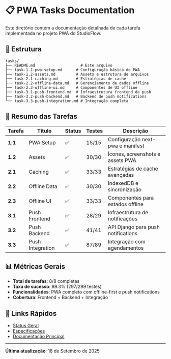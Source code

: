 # 📋 PWA Tasks Documentation

Este diretório contém a documentação detalhada de cada tarefa implementada no projeto PWA do StudioFlow.

## 📁 **Estrutura**

```
tasks/
├── README.md                    # Este arquivo
├── task-1.1-pwa-setup.md      # Configuração básica do PWA
├── task-1.2-assets.md         # Assets e estrutura de arquivos
├── task-2.1-caching.md        # Estratégias de cache
├── task-2.2-offline-data.md   # Gerenciamento de dados offline
├── task-2.3-offline-ui.md     # Componentes de UI offline
├── task-3.1-push-frontend.md  # Infraestrutura frontend de push
├── task-3.2-push-backend.md   # Backend de push notifications
└── task-3.3-push-integration.md # Integração completa
```

## 🎯 **Resumo das Tarefas**

| Tarefa | Título | Status | Testes | Descrição |
|--------|--------|--------|--------|-----------|
| **1.1** | PWA Setup | ✅ | 15/15 | Configuração next-pwa e manifest |
| **1.2** | Assets | ✅ | 30/30 | Ícones, screenshots e assets PWA |
| **2.1** | Caching | ✅ | 33/33 | Estratégias de cache avançadas |
| **2.2** | Offline Data | ✅ | 30/30 | IndexedDB e sincronização |
| **2.3** | Offline UI | ✅ | 33/33 | Componentes para estados offline |
| **3.1** | Push Frontend | ✅ | 28/29 | Infraestrutura de notificações |
| **3.2** | Push Backend | ✅ | 41/41 | API Django para push notifications |
| **3.3** | Push Integration | ✅ | 87/89 | Integração com agendamentos |

## 📊 **Métricas Gerais**

- **Total de tarefas**: 8/8 completas
- **Taxa de sucesso**: 99.3% (297/299 testes)
- **Funcionalidades**: PWA completo com offline-first e push notifications
- **Cobertura**: Frontend + Backend + Integração

## 🔗 **Links Rápidos**

- [Status Geral](../implementation-status.md)
- [Especificações](../specs/)
- [Documentação Principal](../README.md)

---

**Última atualização**: 18 de Setembro de 2025
